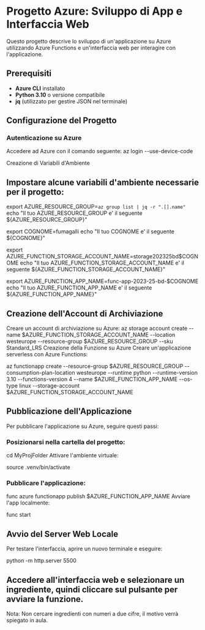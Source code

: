 # Progetto Azure: Sviluppo di App e Interfaccia Web

Questo progetto descrive lo sviluppo di un'applicazione su Azure utilizzando Azure Functions e un'interfaccia web per interagire con l'applicazione.

## Prerequisiti

- **Azure CLI** installato
- **Python 3.10** o versione compatibile
- **jq** (utilizzato per gestire JSON nel terminale)

## Configurazione del Progetto

### Autenticazione su Azure
Accedere ad Azure con il comando seguente:
az login --use-device-code

Creazione di Variabili d'Ambiente
## Impostare alcune variabili d'ambiente necessarie per il progetto:
export AZURE_RESOURCE_GROUP=`az group list | jq -r ".[].name"`
echo "Il tuo AZURE_RESOURCE_GROUP e' il seguente ${AZURE_RESOURCE_GROUP}"

export COGNOME=fumagalli
echo "Il tuo COGNOME e' il seguente ${COGNOME}"

export AZURE_FUNCTION_STORAGE_ACCOUNT_NAME=storage202325bd$COGNOME
echo "Il tuo AZURE_FUNCTION_STORAGE_ACCOUNT_NAME e' il seguente ${AZURE_FUNCTION_STORAGE_ACCOUNT_NAME}"

export AZURE_FUNCTION_APP_NAME=func-app-2023-25-bd-$COGNOME
echo "Il tuo AZURE_FUNCTION_APP_NAME e' il seguente ${AZURE_FUNCTION_APP_NAME}"

## Creazione dell'Account di Archiviazione
Creare un account di archiviazione su Azure:
az storage account create --name $AZURE_FUNCTION_STORAGE_ACCOUNT_NAME --location westeurope --resource-group $AZURE_RESOURCE_GROUP --sku Standard_LRS
Creazione della Funzione su Azure
Creare un'applicazione serverless con Azure Functions:

az functionapp create --resource-group $AZURE_RESOURCE_GROUP --consumption-plan-location westeurope --runtime python --runtime-version 3.10 --functions-version 4 --name $AZURE_FUNCTION_APP_NAME --os-type linux --storage-account $AZURE_FUNCTION_STORAGE_ACCOUNT_NAME


## Pubblicazione dell'Applicazione
Per pubblicare l'applicazione su Azure, seguire questi passi:

### Posizionarsi nella cartella del progetto:
cd MyProjFolder
Attivare l'ambiente virtuale:

source .venv/bin/activate

### Pubblicare l'applicazione:
func azure functionapp publish $AZURE_FUNCTION_APP_NAME
Avviare l'app localmente:

func start

## Avvio del Server Web Locale
Per testare l'interfaccia, aprire un nuovo terminale e eseguire:

python -m http.server 5500

## Accedere all'interfaccia web e selezionare un ingrediente, quindi cliccare sul pulsante per avviare la funzione.

Nota: Non cercare ingredienti con numeri a due cifre, il motivo verrà spiegato in aula.
